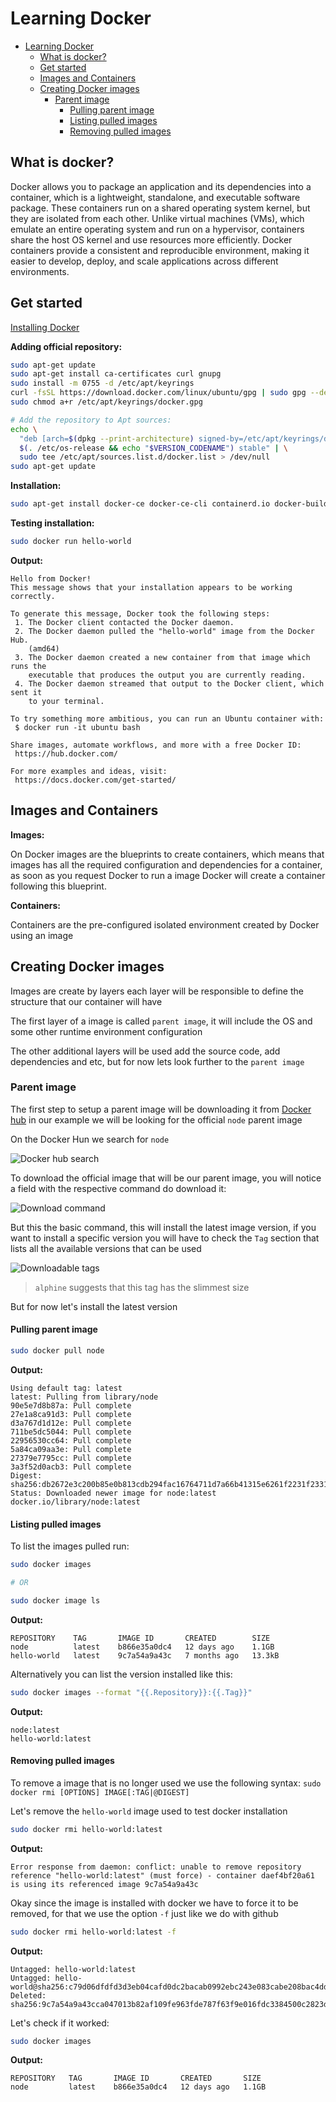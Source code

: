 # Learning Docker

- [Learning Docker](#learning-docker)
  - [What is docker?](#what-is-docker)
  - [Get started](#get-started)
  - [Images and Containers](#images-and-containers)
  - [Creating Docker images](#creating-docker-images)
    - [Parent image](#parent-image)
      - [Pulling parent image](#pulling-parent-image)
      - [Listing pulled images](#listing-pulled-images)
      - [Removing pulled images](#removing-pulled-images)

## What is docker?

Docker allows you to package an application and its dependencies into a container, which is a lightweight, standalone, and executable software package. These containers run on a shared operating system kernel, but they are isolated from each other. Unlike virtual machines (VMs), which emulate an entire operating system and run on a hypervisor, containers share the host OS kernel and use resources more efficiently. Docker containers provide a consistent and reproducible environment, making it easier to develop, deploy, and scale applications across different environments.

## Get started

[Installing Docker](https://docs.docker.com/engine/install/ubuntu/#install-using-the-repository)

**Adding official repository:**

```sh
sudo apt-get update
sudo apt-get install ca-certificates curl gnupg
sudo install -m 0755 -d /etc/apt/keyrings
curl -fsSL https://download.docker.com/linux/ubuntu/gpg | sudo gpg --dearmor -o /etc/apt/keyrings/docker.gpg
sudo chmod a+r /etc/apt/keyrings/docker.gpg

# Add the repository to Apt sources:
echo \
  "deb [arch=$(dpkg --print-architecture) signed-by=/etc/apt/keyrings/docker.gpg] https://download.docker.com/linux/ubuntu \
  $(. /etc/os-release && echo "$VERSION_CODENAME") stable" | \
  sudo tee /etc/apt/sources.list.d/docker.list > /dev/null
sudo apt-get update
```

**Installation:**

```sh
sudo apt-get install docker-ce docker-ce-cli containerd.io docker-buildx-plugin docker-compose-plugin
```

**Testing installation:**

```sh
sudo docker run hello-world
```

**Output:**

```mono
Hello from Docker!
This message shows that your installation appears to be working correctly.

To generate this message, Docker took the following steps:
 1. The Docker client contacted the Docker daemon.
 2. The Docker daemon pulled the "hello-world" image from the Docker Hub.
    (amd64)
 3. The Docker daemon created a new container from that image which runs the
    executable that produces the output you are currently reading.
 4. The Docker daemon streamed that output to the Docker client, which sent it
    to your terminal.

To try something more ambitious, you can run an Ubuntu container with:
 $ docker run -it ubuntu bash

Share images, automate workflows, and more with a free Docker ID:
 https://hub.docker.com/

For more examples and ideas, visit:
 https://docs.docker.com/get-started/

```

## Images and Containers

**Images:**

On Docker images are the blueprints to create containers, which means that images has all the required configuration and dependencies for a container, as soon as you request Docker to run a image Docker will create a container following this blueprint.

**Containers:**

Containers are the pre-configured isolated environment created by Docker using an image

## Creating Docker images

Images are create by layers each layer will be responsible to define the structure that our container will have

The first layer of a image is called `parent image`, it will include the OS and some other runtime environment configuration

The other additional layers will be used add the source code, add dependencies and etc, but for now lets look further to the `parent image`

### Parent image

The first step to setup a parent image will be downloading it from [Docker hub](https://hub.docker.com/) in our example we will be looking for the official `node` parent image

On the Docker Hun we search for `node`

![Docker hub search](src/images/docker-hub-search.png)

To download the official image that will be our parent image, you will notice a field with the respective command do download it:

![Download command](src/images/docker-hub-command.png)

But this the basic command, this will install the latest image version, if you want to install a specific version you will have to check the `Tag` section that lists all the available versions that can be used

![Downloadable tags](src/images/docker-hub-tags.png)

> `alphine` suggests that this tag has the slimmest size

But for now let's install the latest version

#### Pulling parent image

```sh
sudo docker pull node
```

**Output:**

```mono
Using default tag: latest
latest: Pulling from library/node
90e5e7d8b87a: Pull complete 
27e1a8ca91d3: Pull complete 
d3a767d1d12e: Pull complete 
711be5dc5044: Pull complete 
22956530cc64: Pull complete 
5a84ca09aa3e: Pull complete 
27379e7795cc: Pull complete 
3a3f52d0acb3: Pull complete 
Digest: sha256:db2672e3c200b85e0b813cdb294fac16764711d7a66b41315e6261f2231f2331
Status: Downloaded newer image for node:latest
docker.io/library/node:latest
```

#### Listing pulled images

To list the images pulled run:

```sh
sudo docker images

# OR

sudo docker image ls
```

**Output:**

```mono
REPOSITORY    TAG       IMAGE ID       CREATED        SIZE
node          latest    b866e35a0dc4   12 days ago    1.1GB
hello-world   latest    9c7a54a9a43c   7 months ago   13.3kB
```

Alternatively you can list the version installed like this:

```sh
sudo docker images --format "{{.Repository}}:{{.Tag}}"
```

**Output:**

```mono
node:latest
hello-world:latest
```

#### Removing pulled images

To remove a image that is no longer used we use the following syntax: `sudo  docker rmi [OPTIONS] IMAGE[:TAG|@DIGEST]`

Let's remove the `hello-world` image used to test docker installation

```sh
sudo docker rmi hello-world:latest
```

**Output:**

```mono
Error response from daemon: conflict: unable to remove repository reference "hello-world:latest" (must force) - container daef4bf20a61 is using its referenced image 9c7a54a9a43c
```

Okay since the image is installed with docker we have to force it to be removed, for that we use the option `-f` just like we do with github

```sh
sudo docker rmi hello-world:latest -f
```

**Output:**

```mono
Untagged: hello-world:latest
Untagged: hello-world@sha256:c79d06dfdfd3d3eb04cafd0dc2bacab0992ebc243e083cabe208bac4dd7759e0
Deleted: sha256:9c7a54a9a43cca047013b82af109fe963fde787f63f9e016fdc3384500c2823d
```

Let's check if it worked:

```sh
sudo docker images
```

**Output:**

```mono
REPOSITORY   TAG       IMAGE ID       CREATED       SIZE
node         latest    b866e35a0dc4   12 days ago   1.1GB
```
